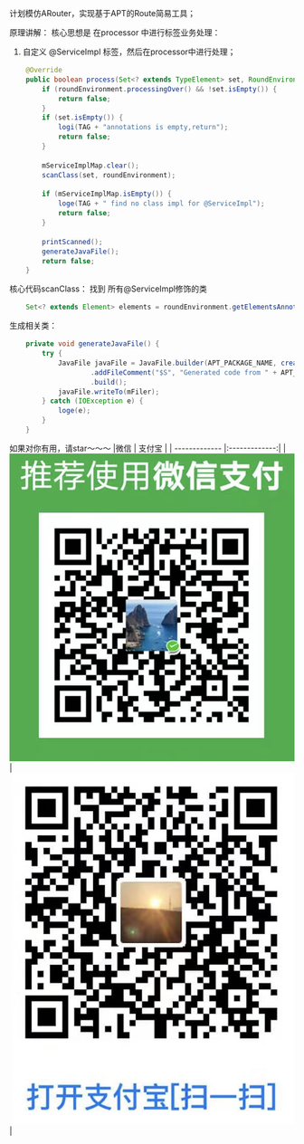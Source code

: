 
计划模仿ARouter，实现基于APT的Route简易工具；

原理讲解：
核心思想是 在processor 中进行标签业务处理：

1. 自定义 @ServiceImpl 标签，然后在processor中进行处理；

```java
    @Override
    public boolean process(Set<? extends TypeElement> set, RoundEnvironment roundEnvironment) {
        if (roundEnvironment.processingOver() && !set.isEmpty()) {
            return false;
        }
        if (set.isEmpty()) {
            logi(TAG + "annotations is empty,return");
            return false;
        }
        
        mServiceImplMap.clear();
        scanClass(set, roundEnvironment);
        
        if (mServiceImplMap.isEmpty()) {
            loge(TAG + " find no class impl for @ServiceImpl");
            return false;
        }

        printScanned();
        generateJavaFile();
        return false;
    }
```
核心代码scanClass：
找到 所有@ServiceImpl修饰的类
```java
    Set<? extends Element> elements = roundEnvironment.getElementsAnnotatedWith(ServiceImpl.class);
```

生成相关类：
```java
    private void generateJavaFile() {
        try {
            JavaFile javaFile = JavaFile.builder(APT_PACKAGE_NAME, createType())
                    .addFileComment("$S", "Generated code from " + APT_PACKAGE_NAME + "." + APT_FILE_NAME + " Do not modify!")
                    .build();
            javaFile.writeTo(mFiler);
        } catch (IOException e) {
            loge(e);
        }
    }
```
    

如果对你有用，请star～～～
|微信         | 支付宝           | 
| ------------- |:-------------:| 
| ![](./wechat.png)      | ![](./alipay.png) |


